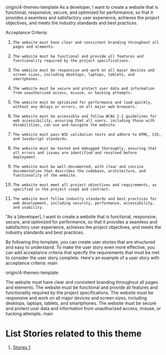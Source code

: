 origin/4-themes-template
As a developer, I want to create a website that is functional, responsive, secure, and optimized for performance, 
so that it provides a seamless and satisfactory user experience, achieves the project objectives, and meets the
industry standards and best practices.
 
Acceptance Criteria:
1.     The website must have clear and consistent branding throughout all pages and elements.
2.     The website must be functional and provide all features and functionality required by the project specifications.
3.     The website must be responsive and work on all major devices and screen sizes, including desktops, laptops, tablets, and smartphones.
4.     The website must be secure and protect user data and information from unauthorized access, misuse, or hacking attempts.
5.     The website must be optimized for performance and load quickly, without any delays or errors, on all major web browsers.
6.     The website must be accessible and follow WCAG 2.1 guidelines for web accessibility, ensuring that all users, including those with disabilities, can use and navigate the website.
7.     The website must pass W3C validation tests and adhere to HTML, CSS, and JavaScript standards.
8.     The website must be tested and debugged thoroughly, ensuring that all errors and issues are identified and resolved before deployment.
9.     The website must be well-documented, with clear and concise documentation that describes the codebase, architecture, and functionality of the website.
10.     The website must meet all project objectives and requirements, as specified in the project scope and contract.
11.     The website must follow industry standards and best practices for web development, including security, performance, accessibility, and usability.

"As a [developer], I want to create a website that is functional, responsive, secure, and optimized for performance, so that it provides a seamless and satisfactory user experience, achieves the project objectives, and meets the industry standards and best practices.

By following this template, you can create user stories that are structured and easy to understand. To make the user story even more effective, you can add acceptance criteria that specify the requirements that must be met to consider the user story complete. Here's an example of a user story with acceptance criteria: main



 origin/4-themes-template


The website must have clear and consistent branding throughout all pages and elements.
The website must be functional and provide all features and functionality required by the project specifications.
 The website must be responsive and work on all major devices and screen sizes, including desktops, laptops, tablets, and smartphones.
 The website must be secure and protect user data and information from unauthorized access, misuse, or hacking attempts.
 main

# List Stories related to this theme
1. [Stories 1](documentation/templates/theme/initiatives/epics/stories/tasks/task_template.md)